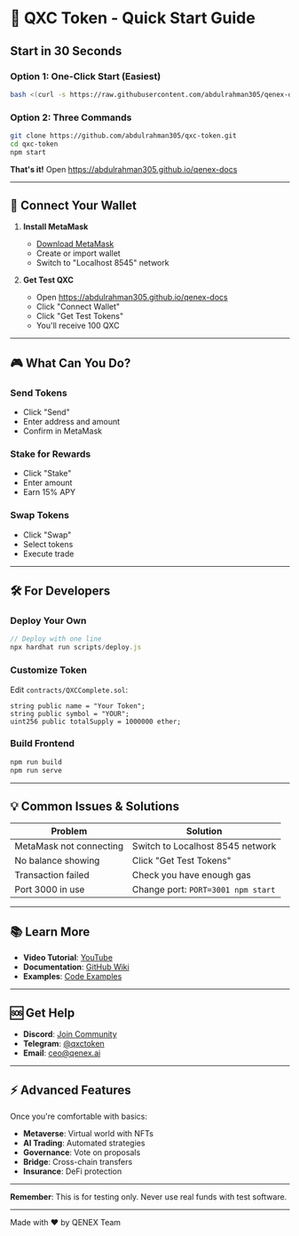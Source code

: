 # 🚀 QXC Token - Quick Start Guide

## Start in 30 Seconds

### Option 1: One-Click Start (Easiest)
```bash
bash <(curl -s https://raw.githubusercontent.com/abdulrahman305/qenex-os/main/quick-start.sh)
```

### Option 2: Three Commands
```bash
git clone https://github.com/abdulrahman305/qxc-token.git
cd qxc-token
npm start
```

**That's it!** Open https://abdulrahman305.github.io/qenex-docs

---

## 📱 Connect Your Wallet

1. **Install MetaMask**
   - [Download MetaMask](https://metamask.io/download/)
   - Create or import wallet
   - Switch to "Localhost 8545" network

2. **Get Test QXC**
   - Open https://abdulrahman305.github.io/qenex-docs
   - Click "Connect Wallet"
   - Click "Get Test Tokens"
   - You'll receive 100 QXC

---

## 🎮 What Can You Do?

### Send Tokens
- Click "Send"
- Enter address and amount
- Confirm in MetaMask

### Stake for Rewards
- Click "Stake"
- Enter amount
- Earn 15% APY

### Swap Tokens
- Click "Swap"
- Select tokens
- Execute trade

---

## 🛠️ For Developers

### Deploy Your Own
```javascript
// Deploy with one line
npx hardhat run scripts/deploy.js
```

### Customize Token
Edit `contracts/QXCComplete.sol`:
```solidity
string public name = "Your Token";
string public symbol = "YOUR";
uint256 public totalSupply = 1000000 ether;
```

### Build Frontend
```bash
npm run build
npm run serve
```

---

## 💡 Common Issues & Solutions

| Problem | Solution |
|---------|----------|
| MetaMask not connecting | Switch to Localhost 8545 network |
| No balance showing | Click "Get Test Tokens" |
| Transaction failed | Check you have enough gas |
| Port 3000 in use | Change port: `PORT=3001 npm start` |

---

## 📚 Learn More

- **Video Tutorial**: [YouTube](https://youtube.com/qxc-tutorial)
- **Documentation**: [GitHub Wiki](https://github.com/abdulrahman305/qxc-token/wiki)
- **Examples**: [Code Examples](https://github.com/abdulrahman305/qxc-token/examples)

---

## 🆘 Get Help

- **Discord**: [Join Community](https://discord.gg/qxc)
- **Telegram**: [@qxctoken](https://t.me/qxctoken)
- **Email**: ceo@qenex.ai

---

## ⚡ Advanced Features

Once you're comfortable with basics:

- **Metaverse**: Virtual world with NFTs
- **AI Trading**: Automated strategies
- **Governance**: Vote on proposals
- **Bridge**: Cross-chain transfers
- **Insurance**: DeFi protection

---

**Remember**: This is for testing only. Never use real funds with test software.

---

Made with ❤️ by QENEX Team